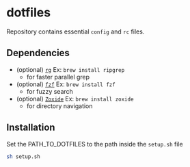 # dotfiles

Repository contains essential `config` and `rc` files.

## Dependencies

- (optional) [`rg`](https://github.com/BurntSushi/ripgrep)  Ex: `brew install ripgrep`
  - for faster parallel grep
- (optional) [`fzf`](https://github.com/junegunn/fzf)  Ex: `brew install fzf`
  - for fuzzy search
- (optional) [`Zoxide`](https://github.com/ajeetdsouza/zoxide)  Ex: `brew install zoxide`
  - for directory navigation

## Installation
Set the PATH_TO_DOTFILES to the path inside the `setup.sh` file

```sh
sh setup.sh
```
